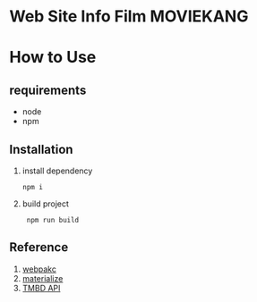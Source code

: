 # Web Site Info Film MOVIEKANG

# How to Use
## requirements

* node
* npm

## Installation
1. install dependency
   ``` 
   npm i 
   ```
2. build project
   ```
    npm run build
   ```
   
## Reference
1.  [webpakc](https://webpack.js.org/)
2.  [materialize](https://materializecss.com/)
3.  [TMBD API](https://materializecss.com/)
